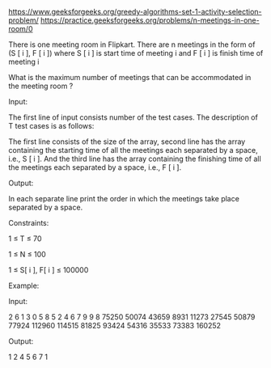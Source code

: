 https://www.geeksforgeeks.org/greedy-algorithms-set-1-activity-selection-problem/
https://practice.geeksforgeeks.org/problems/n-meetings-in-one-room/0

There is one meeting room in Flipkart. There are n meetings in the form of (S [ i ], F [ i ]) where S [ i ] is start time of meeting i and F [ i ] is finish time of meeting i

What is the maximum number of meetings that can be accommodated in the meeting room ?

 

Input:

The first line of input consists number of the test cases. The description of T test cases is as follows:

The first line consists of the size of the array, second line has the array containing the starting time of all the meetings each separated by a space, i.e., S [ i ]. And the third line has the array containing the finishing time of all the meetings each separated by a space, i.e., F [ i ].


Output:

In each separate line print the order in which the meetings take place separated by a space.


Constraints:

1 ≤ T ≤ 70

1 ≤ N ≤ 100

1 ≤ S[ i ], F[ i ] ≤ 100000


Example:

Input:

2
6
1 3 0 5 8 5
2 4 6 7 9 9
8
75250 50074 43659 8931 11273 27545 50879 77924
112960 114515 81825 93424 54316 35533 73383 160252  

Output:

1 2 4 5
6 7 1